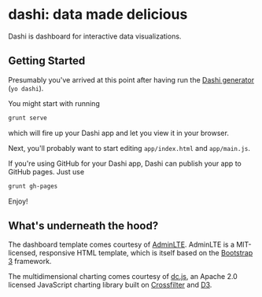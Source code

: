 # dashi: data made delicious
Dashi is dashboard for interactive data visualizations.

## Getting Started
Presumably you've arrived at this point after having run the [Dashi generator](https://github.com/eddies/generator-dashi) (`yo dashi`).

You might start with running
```bash
grunt serve
```

which will fire up your Dashi app and let you view it in your browser.

Next, you'll probably want to start editing `app/index.html` and `app/main.js`.

If you're using GitHub for your Dashi app, Dashi can publish your app to GitHub pages.
Just use
```bash
grunt gh-pages
```

Enjoy!

## What's underneath the hood?
The dashboard template comes courtesy of [AdminLTE](https://almsaeedstudio.com/themes/AdminLTE/documentation/index.html). AdminLTE is a MIT-licensed, responsive HTML template, which is itself based on the [Bootstrap 3](http://getbootstrap.com/) framework.

The multidimensional charting comes courtesy of [dc.js](https://dc-js.github.io/dc.js/), an Apache 2.0 licensed JavaScript charting library built on [Crossfilter](https://square.github.io/crossfilter/) and [D3](http://d3js.org/).

 